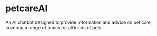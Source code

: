 # petcareAI
An AI chatbot designed to provide information and advice on pet care, covering a range of topics for all kinds of pets
